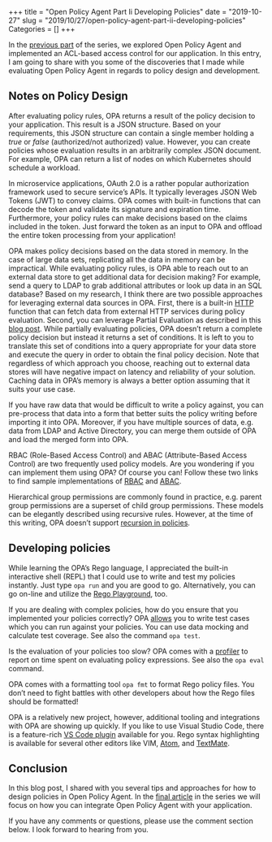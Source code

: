 +++
title = "Open Policy Agent Part Ii Developing Policies"
date = "2019-10-27"
slug = "2019/10/27/open-policy-agent-part-ii-developing-policies"
Categories = []
+++

In the [previous part](/blog/2019/10/08/open-policy-agent-part-i-the-introduction/) of the series, we explored Open Policy Agent and implemented an ACL-based access control for our application. In this entry, I am going to share with you some of the discoveries that I made while evaluating Open Policy Agent in regards to policy design and development.

<!--more-->

## Notes on Policy Design

After evaluating policy rules, OPA returns a result of the policy decision to your application. This result is a JSON structure. Based on your requirements, this JSON structure can contain a single member holding a *true* or *false* (authorized/not authorized) value. However, you can create policies whose evaluation results in an arbitrarily complex JSON document. For example, OPA can return a list of nodes on which Kubernetes should schedule a workload.

In microservice applications, OAuth 2.0 is a rather popular authorization framework used to secure service’s APIs. It typically leverages JSON Web Tokens (JWT) to convey claims. OPA comes with built-in functions that can decode the token and validate its signature and expiration time. Furthermore, your policy rules can make decisions based on the claims included in the token. Just forward the token as an input to OPA and offload the entire token processing from your application!

OPA makes policy decisions based on the data stored in memory. In the case of large data sets, replicating all the data in memory can be impractical. While evaluating policy rules, is OPA able to reach out to an external data store to get additional data for decision making? For example, send a query to LDAP to grab additional attributes or look up data in an SQL database? Based on my research, I think there are two possible approaches for leveraging external data sources in OPA. First, there is a built-in [HTTP](https://www.openpolicyagent.org/docs/latest/language-reference/#http) function that can fetch data from external HTTP services during policy evaluation. Second, you can leverage Partial Evaluation as described in this [blog post](https://blog.openpolicyagent.org/write-policy-in-opa-enforce-policy-in-sql-d9d24db93bf4). While partially evaluating policies, OPA doesn’t return a complete policy decision but instead it returns a set of conditions. It is left to you to translate this set of conditions into a query appropriate for your data store and execute the query in order to obtain the final policy decision. Note that regardless of which approach you choose, reaching out to external data stores will have negative impact on latency and reliability of your solution. Caching data in OPA’s memory is always a better option assuming that it suits your use case.

If you have raw data that would be difficult to write a policy against, you can pre-process that data into a form that better suits the policy writing before importing it into OPA. Moreover, if you have multiple sources of data, e.g. data from LDAP and Active Directory, you can merge them outside of OPA and load the merged form into OPA.

RBAC (Role-Based Access Control) and ABAC (Attribute-Based Access Control) are two frequently used policy models. Are you wondering if you can implement them using OPA? Of course you can! Follow these two links to find sample implementations of [RBAC](https://www.openpolicyagent.org/docs/latest/comparison-to-other-systems/#role-based-access-control-rbac) and [ABAC](https://www.openpolicyagent.org/docs/latest/comparison-to-other-systems/#attribute-based-access-control-abac).

Hierarchical group permissions are commonly found in practice, e.g. parent group permissions are a superset of child group permissions. These models can be elegantly described using recursive rules. However, at the time of this writing, OPA doesn’t support [recursion in policies](https://github.com/open-policy-agent/opa/issues/947).

## Developing policies

While learning the OPA’s Rego language, I appreciated the built-in interactive shell (REPL) that I could use to write and test my policies instantly. Just type `opa run` and you are good to go. Alternatively, you can go on-line and utilize the [Rego Playground](https://play.openpolicyagent.org/), too.

If you are dealing with complex policies, how do you ensure that you implemented your policies correctly? OPA [allows](https://www.openpolicyagent.org/docs/latest/how-do-i-test-policies/) you to write test cases which you can run against your policies. You can use data mocking and calculate test coverage. See also the command `opa test`.

Is the evaluation of your policies too slow? OPA comes with a [profiler](https://www.openpolicyagent.org/docs/latest/how-do-i-test-policies/#profiling) to report on time spent on evaluating policy expressions. See also the `opa eval` command.

OPA comes with a formatting tool `opa fmt` to format Rego policy files. You don’t need to fight battles with other developers about how the Rego files should be formatted!

OPA is a relatively new project, however, additional tooling and integrations with OPA are showing up quickly. If you like to use Visual Studio Code, there is a feature-rich [VS Code plugin](https://marketplace.visualstudio.com/items?itemName=tsandall.opa) available for you. Rego syntax highlighting is available for several other editors like VIM, [Atom](https://github.com/open-policy-agent/opa/tree/master/misc/syntax/atom), and [TextMate](https://github.com/open-policy-agent/opa/tree/master/misc/syntax/textmate).

## Conclusion

In this blog post, I shared with you several tips and approaches for how to design policies in Open Policy Agent. In the [final article](/blog/2019/12/03/open-policy-agent-part-iii-integrating-with-your-application/) in the series we will focus on how you can integrate Open Policy Agent with your application.

If you have any comments or questions, please use the comment section below. I look forward to hearing from you.
